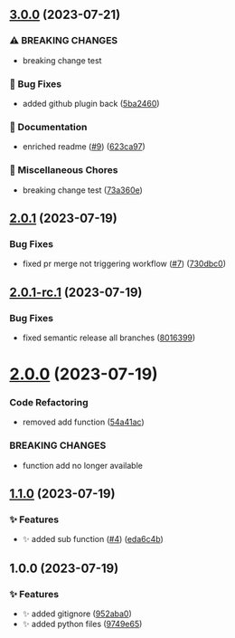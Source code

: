 ## [3.0.0](https://github.com/nickolasrm-Learn/SemanticRelease-1-PythonPackage/compare/2.0.1...3.0.0) (2023-07-21)


### ⚠ BREAKING CHANGES

* breaking change test

### :bug: Bug Fixes

* added github plugin back ([5ba2460](https://github.com/nickolasrm-Learn/SemanticRelease-1-PythonPackage/commit/5ba2460f99c56d9308a61a160ab4f9c75136b0a5))


### :memo: Documentation

* enriched readme ([#9](https://github.com/nickolasrm-Learn/SemanticRelease-1-PythonPackage/issues/9)) ([623ca97](https://github.com/nickolasrm-Learn/SemanticRelease-1-PythonPackage/commit/623ca973539a595f18418a668488eebb555612cb))


### :wrench: Miscellaneous Chores

* breaking change test ([73a360e](https://github.com/nickolasrm-Learn/SemanticRelease-1-PythonPackage/commit/73a360e11f05287a906e0ff34894fd526385357d))

## [2.0.1](https://github.com/nickolasrm-Learn/SemanticRelease-1-PythonPackage/compare/2.0.0...2.0.1) (2023-07-19)


### Bug Fixes

* fixed pr merge not triggering workflow ([#7](https://github.com/nickolasrm-Learn/SemanticRelease-1-PythonPackage/issues/7)) ([730dbc0](https://github.com/nickolasrm-Learn/SemanticRelease-1-PythonPackage/commit/730dbc014cbe0f3f97cf1fd2e5929565d4abaf81))

## [2.0.1-rc.1](https://github.com/nickolasrm-Learn/SemanticRelease-1-PythonPackage/compare/2.0.0...2.0.1-rc.1) (2023-07-19)


### Bug Fixes

* fixed semantic release all branches ([8016399](https://github.com/nickolasrm-Learn/SemanticRelease-1-PythonPackage/commit/80163999e7e8b94ca5fe879e4f943b5c5d6b4cf6))

# [2.0.0](https://github.com/nickolasrm-Learn/SemanticRelease-1-PythonPackage/compare/1.1.0...2.0.0) (2023-07-19)


### Code Refactoring

* removed add function ([54a41ac](https://github.com/nickolasrm-Learn/SemanticRelease-1-PythonPackage/commit/54a41acf89618a952834b2e4a20848bf3c592129))


### BREAKING CHANGES

* function add no longer available

## [1.1.0](https://github.com/nickolasrm-Learn/SemanticRelease-1-PythonPackage/compare/1.0.0...1.1.0) (2023-07-19)


### ✨ Features

* :sparkles:  added sub function ([#4](https://github.com/nickolasrm-Learn/SemanticRelease-1-PythonPackage/issues/4)) ([eda6c4b](https://github.com/nickolasrm-Learn/SemanticRelease-1-PythonPackage/commit/eda6c4b4115e0d74a24bdca754124874bdfd8f28))

## 1.0.0 (2023-07-19)


### ✨ Features

* :sparkles: added gitignore ([952aba0](https://github.com/nickolasrm-Learn/SemanticRelease-1-PythonPackage/commit/952aba0b74414d490f64911abcb502f9cdd6f930))
* :sparkles: added python files ([9749e65](https://github.com/nickolasrm-Learn/SemanticRelease-1-PythonPackage/commit/9749e65ad03a26416bc6b9e23c53435f7890f4b6))
